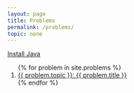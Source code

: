 ```yaml
---
layout: page
title: Problems
permalink: /problems/
topic: none
---
```

[Install Java](/problems/jdk-install/)
<ol>
{% for problem in site.problems %}
  <li><a href="{{ problem.permalink }}">{{ problem.topic }}: {{ problem.title }}</a></li>
{% endfor %}
</ol>
